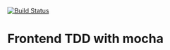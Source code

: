 [![Build Status](https://travis-ci.org/btamas/frontend_tdd.svg?branch=chat)](https://travis-ci.org/btamas/chat)

Frontend TDD with mocha
============